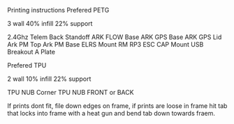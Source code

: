 Printing instructions
Prefered PETG 

3 wall 40% infill 22% support

  2.4Ghz Telem Back Standoff
  ARK FLOW Base
  ARK GPS Base
  ARK GPS Lid
  Ark PM Top
  Ark PM Base
  ELRS Mount RM RP3
  ESC CAP Mount 
  USB Breakout A Plate 

Prefered TPU

2 wall 10% infill 22% support

  TPU NUB Corner
  TPU NUB FRONT or BACK

If prints dont fit, file down edges on frame, if prints are loose in frame hit tab that locks into 
frame with a heat gun and bend tab down towards fraem. 
